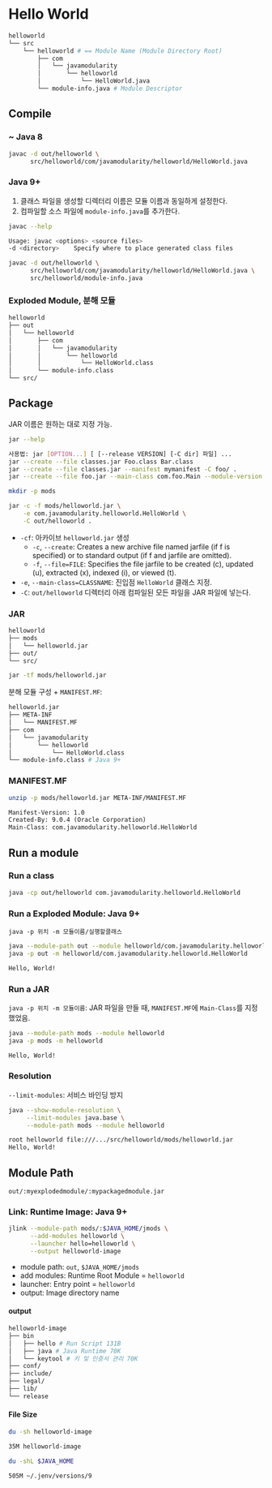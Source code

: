 # Hello World

```bash
helloworld
└── src
    └── helloworld # == Module Name (Module Directory Root)
        ├── com
        │   └── javamodularity
        │       └── helloworld
        │           └── HelloWorld.java
        └── module-info.java # Module Descriptor
```

## Compile

### ~ Java 8

```bash
javac -d out/helloworld \
      src/helloworld/com/javamodularity/helloworld/HelloWorld.java
```

### Java 9+

1. 클래스 파일을 생성할 디렉터리 이름은 모듈 이름과 동일하게 설정한다.
2. 컴파일할 소스 파일에 `module-info.java`를 추가한다.

```bash
javac --help

Usage: javac <options> <source files>
-d <directory>    Specify where to place generated class files
```

```bash
javac -d out/helloworld \
      src/helloworld/com/javamodularity/helloworld/HelloWorld.java \
      src/helloworld/module-info.java
```

### Exploded Module, 분해 모듈

```bash
helloworld
├── out
│   └── helloworld
│       ├── com
│       │   └── javamodularity
│       │       └── helloworld
│       │           └── HelloWorld.class
│       └── module-info.class
└── src/
```

## Package

JAR 이름은 원하는 대로 지정 가능.

```bash
jar --help

사용법: jar [OPTION...] [ [--release VERSION] [-C dir] 파일] ...
jar --create --file classes.jar Foo.class Bar.class
jar --create --file classes.jar --manifest mymanifest -C foo/ .
jar --create --file foo.jar --main-class com.foo.Main --module-version 1.0 -C foo/ classes resources
```

```bash
mkdir -p mods

jar -c -f mods/helloworld.jar \
    -e com.javamodularity.helloworld.HelloWorld \
    -C out/helloworld .
```

- `-cf`: 아카이브 `helloworld.jar` 생성
  - `-c`, `--create`: Creates a new archive file named jarfile (if f is specified) or to standard output (if f and jarfile are omitted).
  - `-f`, `--file=FILE`: Specifies the file jarfile to be created (c), updated (u), extracted (x), indexed (i), or viewed (t).
- `-e`, `--main-class=CLASSNAME`: 진입점 `HelloWorld` 클래스 지정.
- `-C`: `out/helloworld` 디렉터리 아래 컴파일된 모든 파일을 JAR 파일에 넣는다.

### JAR

```bash
helloworld
├── mods
│   └── helloworld.jar
├── out/
└── src/
```

```bash
jar -tf mods/helloworld.jar
```

분해 모듈 구성 + `MANIFEST.MF`:

```bash
helloworld.jar
├── META-INF
│   └── MANIFEST.MF
├── com
│   └── javamodularity
│       └── helloworld
│           └── HelloWorld.class
└── module-info.class # Java 9+
```

### MANIFEST.MF

```bash
unzip -p mods/helloworld.jar META-INF/MANIFEST.MF
```

```txt
Manifest-Version: 1.0
Created-By: 9.0.4 (Oracle Corporation)
Main-Class: com.javamodularity.helloworld.HelloWorld
```

## Run a module

### Run a class

```bash
java -cp out/helloworld com.javamodularity.helloworld.HelloWorld
```

### Run a Exploded Module: Java 9+

`java -p 위치 -m 모듈이름/실행할클래스`

```bash
java --module-path out --module helloworld/com.javamodularity.helloworld.HelloWorld
java -p out -m helloworld/com.javamodularity.helloworld.HelloWorld
```

```bash
Hello, World!
```

### Run a JAR

`java -p 위치 -m 모듈이름`: JAR 파일을 만들 때, `MANIFEST.MF`에 `Main-Class`를 지정했었음.

```bash
java --module-path mods --module helloworld
java -p mods -m helloworld
```

```bash
Hello, World!
```

### Resolution

`--limit-modules`: 서비스 바인딩 방지

```bash
java --show-module-resolution \
     --limit-modules java.base \
     --module-path mods --module helloworld
```

```bash
root helloworld file:///.../src/helloworld/mods/helloworld.jar
Hello, World!
```

## Module Path

`out/:myexplodedmodule/:mypackagedmodule.jar`

### Link: Runtime Image: Java 9+

```bash
jlink --module-path mods/:$JAVA_HOME/jmods \
      --add-modules helloworld \
      --launcher hello=helloworld \
      --output helloworld-image
```

- module path: `out`, `$JAVA_HOME/jmods`
- add modules: Runtime Root Module = `helloworld`
- launcher: Entry point = `helloworld`
- output: Image directory name

#### output

```bash
helloworld-image
├── bin
│   ├── hello # Run Script 131B
│   ├── java # Java Runtime 70K
│   └── keytool # 키 및 인증서 관리 70K
├── conf/
├── include/
├── legal/
├── lib/
└── release
```

#### File Size

```bash
du -sh helloworld-image

35M helloworld-image
```

```bash
du -shL $JAVA_HOME

505M ~/.jenv/versions/9
```
